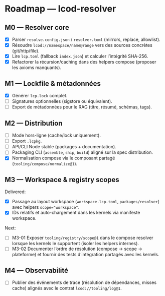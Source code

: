 # Roadmap — lcod-resolver

## M0 — Resolver core
- [x] Parser `resolve.config.json` / `resolver.toml` (mirrors, replace, allowlist).
- [x] Résoudre `lcod://namespace/name@range` vers des sources concrètes (git/http/file).
- [x] Lire `lcp.toml` (fallback `index.json`) et calculer l’intégrité SHA-256.
- [x] Refactorer la récursion/caching dans des helpers compose (proposer les axioms manquants).

## M1 — Lockfile & métadonnées
- [x] Générer `lcp.lock` complet.
- [ ] Signatures optionnelles (sigstore ou équivalent).
- [ ] Export de métadonnées pour le RAG (titre, résumé, schémas, tags).

## M2 — Distribution
- [ ] Mode hors-ligne (cache/lock uniquement).
- [ ] Export `.lcpkg`.
- [ ] API/CLI Node stable (packages + documentation).
- [ ] Packaging CLI (`assemble`, `ship`, `build`) aligné sur la spec distribution.
- [x] Normalisation compose via le composant partagé (`tooling/compose/normalize@1`).

## M3 — Workspace & registry scopes

Delivered:
- [x] Passage au layout workspace (`workspace.lcp.toml`, `packages/resolver`) avec helpers `scope="workspace"`.
- [x] IDs relatifs et auto-chargement dans les kernels via manifeste workspace.

Next:
- [ ] M3-01 Exposer `tooling/registry/scope@1` dans le compose resolver lorsque les kernels le supportent (isoler les helpers internes).
- [ ] M3-02 Documenter l’ordre de résolution (compose → scope → plateforme) et fournir des tests d’intégration partagés avec les kernels.

## M4 — Observabilité
- [ ] Publier des événements de trace (résolution de dépendances, misses cache) alignés avec le contrat `lcod://tooling/log@1`.
